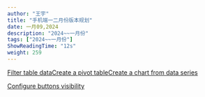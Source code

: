 ```yaml
---
author: "王宇"
title: "手机端一二月份版本规划"
date: 一月09,2024
description: "2024~~一月份"
tags: ["2024~~一月份"]
ShowReadingTime: "12s"
weight: 259
---
```

[Filter table data](#)[Create a pivot table](#)[Create a chart from data series](#)

[Configure buttons visibility](/users/tfac-settings.action)